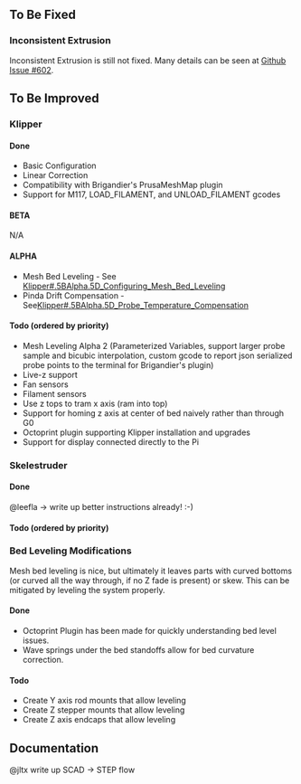 To Be Fixed
-----------

### Inconsistent Extrusion

Inconsistent Extrusion is still not fixed. Many details can be seen at [Github Issue \#602](https://github.com/prusa3d/Prusa-Firmware/issues/602).

To Be Improved
--------------

### Klipper

#### Done

-   Basic Configuration
-   Linear Correction
-   Compatibility with Brigandier's PrusaMeshMap plugin
-   Support for M117, LOAD_FILAMENT, and UNLOAD_FILAMENT gcodes

#### BETA

N/A

#### ALPHA

-   Mesh Bed Leveling - See [Klipper\#.5BAlpha.5D_Configuring_Mesh_Bed_Leveling](Klipper#.5BAlpha.5D_Configuring_Mesh_Bed_Leveling "wikilink")
-   Pinda Drift Compensation - See[Klipper\#.5BAlpha.5D_Probe_Temperature_Compensation](Klipper#.5BAlpha.5D_Probe_Temperature_Compensation "wikilink")

#### Todo (ordered by priority)

-   Mesh Leveling Alpha 2 (Parameterized Variables, support larger probe sample and bicubic interpolation, custom gcode to report json serialized probe points to the terminal for Brigandier's plugin)
-   Live-z support
-   Fan sensors
-   Filament sensors
-   Use z tops to tram x axis (ram into top)
-   Support for homing z axis at center of bed naively rather than through G0
-   Octoprint plugin supporting Klipper installation and upgrades
-   Support for display connected directly to the Pi

### Skelestruder

#### Done

@leefla -&gt; write up better instructions already! :-)

#### Todo (ordered by priority)

### Bed Leveling Modifications

Mesh bed leveling is nice, but ultimately it leaves parts with curved bottoms (or curved all the way through, if no Z fade is present) or skew. This can be mitigated by leveling the system properly.

#### Done

-   Octoprint Plugin has been made for quickly understanding bed level issues.
-   Wave springs under the bed standoffs allow for bed curvature correction.

#### Todo

-   Create Y axis rod mounts that allow leveling
-   Create Z stepper mounts that allow leveling
-   Create Z axis endcaps that allow leveling

Documentation
-------------

@jltx write up SCAD -&gt; STEP flow